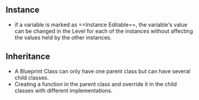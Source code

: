 ## Instance

- if a variable is marked as ==Instance Editable==, the variable's value can be changed in the Level for each of the instances without affecting the values held by the other instances.

## Inheritance
- A Blueprint Class can only have one parent class but can have several child classes.
-  Creating a function in the parent class and override it in the child classes with different implementations.